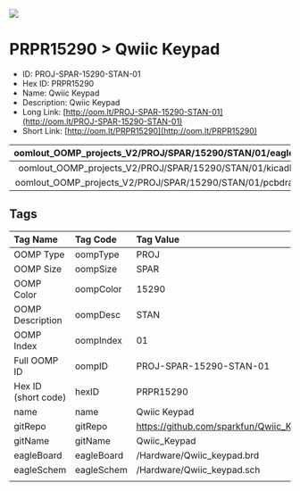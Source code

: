 


  
![][im]
# PRPR15290 > Qwiic Keypad

- ID: PROJ-SPAR-15290-STAN-01
- Hex ID: PRPR15290
- Name: Qwiic Keypad
- Description: Qwiic Keypad
- Long Link: [http://oom.lt/PROJ-SPAR-15290-STAN-01](http://oom.lt/PROJ-SPAR-15290-STAN-01)
- Short Link: [http://oom.lt/PRPR15290](http://oom.lt/PRPR15290)
  

|oomlout_OOMP_projects_V2/PROJ/SPAR/15290/STAN/01/eagleImage.png|oomlout_OOMP_projects_V2/PROJ/SPAR/15290/STAN/01/eagleSchemImage.png|oomlout_OOMP_projects_V2/PROJ/SPAR/15290/STAN/01/kicadPcb3dFront.png|oomlout_OOMP_projects_V2/PROJ/SPAR/15290/STAN/01/kicadPcb3dBack.png|
| :---: | :---: | :---: | :---: |
|oomlout_OOMP_projects_V2/PROJ/SPAR/15290/STAN/01/kicadPcb3d.png|oomlout_OOMP_projects_V2/PROJ/SPAR/15290/STAN/01/bomBack.png|oomlout_OOMP_projects_V2/PROJ/SPAR/15290/STAN/01/bomFront.png|oomlout_OOMP_projects_V2/PROJ/SPAR/15290/STAN/01/pcbdraw.svg|
|oomlout_OOMP_projects_V2/PROJ/SPAR/15290/STAN/01/pcbdrawBack.svg||||

## Tags
  

|Tag Name|Tag Code|Tag Value|
| :--- | :--- | :--- |
|OOMP Type|oompType|PROJ|
|OOMP Size|oompSize|SPAR|
|OOMP Color|oompColor|15290|
|OOMP Description|oompDesc|STAN|
|OOMP Index|oompIndex|01|
|Full OOMP ID|oompID|PROJ-SPAR-15290-STAN-01|
|Hex ID (short code)|hexID|PRPR15290|
|name|name|Qwiic Keypad|
|gitRepo|gitRepo|https://github.com/sparkfun/Qwiic_Keypad|
|gitName|gitName|Qwiic_Keypad|
|eagleBoard|eagleBoard|/Hardware/Qwiic_keypad.brd|
|eagleSchem|eagleSchem|/Hardware/Qwiic_keypad.sch|
||||



[im]: PROJ/SPAR/15290/STAN/01/kicadPcb3d_450.png
